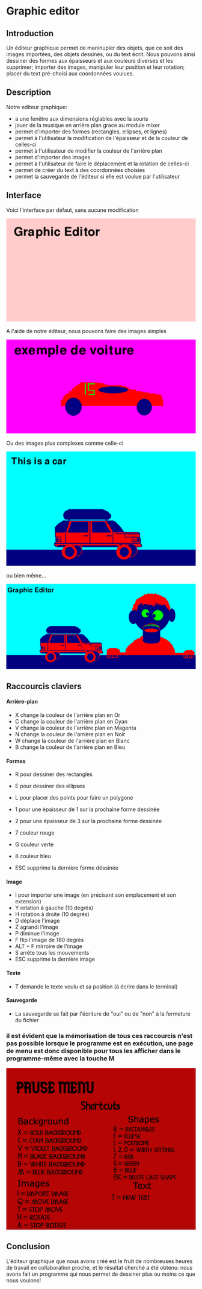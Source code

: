 # Graphic editor

## Introduction

Un éditeur graphique permet de maninupler des objets, que ce soit des images importées, des objets dessinés, ou du text écrit. Nous pouvons ainsi dessiner des formes aux épaisseurs et aux couleurs diverses et les supprimer; importer des images, manipuler leur position et leur rotation; placer du text pré-choisi aux coordonnées voulues. 


## Description

Notre editeur graphique:

- a une fenêtre aux dimensions réglables avec la souris
- jouer de la musique en arrière plan grace au module mixer
- permet d'importer des formes (rectangles, ellipses, et lignes) 
- permet à l'utilisateur la modification de l'épaisseur et de la couleur de celles-ci 
- permet à l'utilisateur de modifier la couleur de l'arrière plan
- permet d'importer des images
- permet à l'utilisateur de faire le déplacement et la rotation de celles-ci
- permet de créer du text à des coordonnées choisies
- permet la sauvegarde de l'éditeur si elle est voulue par l'utilisateur


## Interface

Voici l'interface par défaut, sans aucune modification

![](img/screenshot1.png)

A l'aide de notre éditeur, nous pouvons faire des images simples

![](img/screenshot2.png)

Ou des images plus complexes comme celle-ci

![](img/screenshot3.png)

ou bien même...

![](img/screenshot5.png)


## Raccourcis claviers


#### Arrière-plan
- X change la couleur de l'arrière plan en Or
- C change la couleur de l'arrière plan en Cyan
- V change la couleur de l'arrière plan en Magenta
- N change la couleur de l'arrière plan en Noir
- W change la couleur de l'arrière plan en Blanc
- B change la couleur de l'arrière plan en Bleu


#### Formes
- R pour dessiner des rectangles
- E pour dessiner des ellipses
- L pour placer des points pour faire un polygone
- 1 pour une épaisseur de 1 sur la prochaine forme dessinée
- 2 pour une épaisseur de 3 sur la prochaine forme dessinée
- 7 couleur rouge 
- G couleur verte
- 8 couleur bleu

- ESC supprime la dernière forme déssinée

#### Image
- I pour importer une image (en précisant son emplacement et son extension)
- Y rotation à gauche (10 degrés)
- H rotation à droite (10 degrés)
- D déplace l'image
- Z agrandi l'image
- P diminue l'image
- F flip l'image de 180 degrés 
- ALT + F mirroire de l'image
- S arrête tous les mouvements
- ESC supprime la dernière image

#### Texte
- T demande le texte voulu et sa position (à écrire dans le terminal)

#### Sauvegarde 
- La sauvegarde se fait par l'écriture de "oui" ou de "non" à la fermeture du fichier

### il est évident que la mémorisation de tous ces raccourcis n'est pas possible lorsque le programme est en exécution, une page de menu est donc disponible pour tous les afficher dans le programme-même avec la touche M

![](img/screenshot4.png)



## Conclusion

L'éditeur graphique que nous avons créé est le fruit de nombreuses heures de travail en collaboration proche, et le résultat cherché a été obtenu: nous avons fait un programme qui nous permet de dessiner plus ou moins ce que nous voulons!

